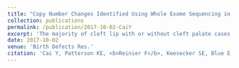 ```yaml
---
title: "Copy Number Changes Identified Using Whole Exome Sequencing in Nonsyndromic Cleft Lip and Palate in a Honduran Population"
collection: publications
permalink: /publication/2017-10-02-CaiY
excerpt: 'The majority of cleft lip with or without cleft palate cases appear as an isolated, nonsyndromic entity (NSCLP). With the advent of next generation sequencing, whole exome sequencing (WES) has been used to identify single nucleotide variants and insertion/deletions which cause or increase the risk of NSCLP. However, to our knowledge, there are no published studies using WES in NSCLP to investigate copy number changes (CNCs), which are a major component of human genetic variation. Our study aimed to identify CNCs associated with NSCLP in a Honduran population using WES.'
date: 2017-10-02
venue: 'Birth Defects Res.'
citation: 'Cai Y, Patterson KE, <b>Reinier F</b>, Keesecker SE, Blue E, Bamshad M, Haddad J Jr. (2017). &quot;Copy Number Changes Identified Using Whole Exome Sequencing in Nonsyndromic Cleft Lip and Palate in a Honduran Population&quot; <i>Birth Defects Res.</i>.1(1)'
---
```

